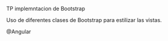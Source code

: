 TP implemntacion de Bootstrap

Uso de diferentes clases de Bootstrap para estilizar las vistas.

@Angular
